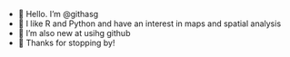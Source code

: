 - 👋 Hello. I’m @githasg
- 👀 I like R and Python and have an interest in maps and spatial analysis
- 🌱 I’m also new at usihg github
- 💞️ Thanks for stopping by!

<!---
githasg/githasg is a ✨ special ✨ repository because its `README.md` (this file) appears on your GitHub profile.
You can click the Preview link to take a look at your changes.
--->
